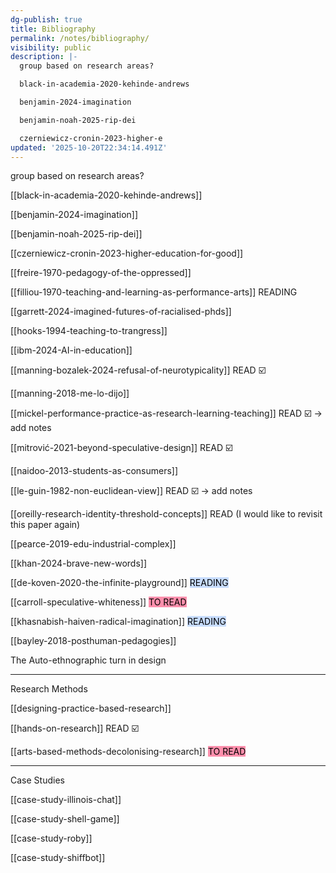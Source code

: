 ```yaml
---
dg-publish: true
title: Bibliography
permalink: /notes/bibliography/
visibility: public
description: |-
  group based on research areas?

  black-in-academia-2020-kehinde-andrews

  benjamin-2024-imagination 

  benjamin-noah-2025-rip-dei

  czerniewicz-cronin-2023-higher-e
updated: '2025-10-20T22:34:14.491Z'
---
```

group based on research areas?

[[black-in-academia-2020-kehinde-andrews]]

[[benjamin-2024-imagination]] 

[[benjamin-noah-2025-rip-dei]]

[[czerniewicz-cronin-2023-higher-education-for-good]]

[[freire-1970-pedagogy-of-the-oppressed]]

[[filliou-1970-teaching-and-learning-as-performance-arts]] READING

[[garrett-2024-imagined-futures-of-racialised-phds]]

[[hooks-1994-teaching-to-trangress]] 

[[ibm-2024-AI-in-education]] 

[[manning-bozalek-2024-refusal-of-neurotypicality]] READ ☑️

[[manning-2018-me-lo-dijo]]

[[mickel-performance-practice-as-research-learning-teaching]] READ ☑️ -> add notes

[[mitrović-2021-beyond-speculative-design]] READ ☑️

[[naidoo-2013-students-as-consumers]]

[[le-guin-1982-non-euclidean-view]] READ ☑️ -> add notes

[[oreilly-research-identity-threshold-concepts]] READ (I would like to revisit this paper again)

[[pearce-2019-edu-industrial-complex]]

[[khan-2024-brave-new-words]]

[[de-koven-2020-the-infinite-playground]] <mark style="background: #ADCCFFA6;">READING</mark>

[[carroll-speculative-whiteness]] <mark style="background: #FF5582A6;">TO READ</mark>

[[khasnabish-haiven-radical-imagination]] <mark style="background: #ADCCFFA6;">READING</mark>

[[bayley-2018-posthuman-pedagogies]]


The Auto-ethnographic turn in design

---

Research Methods

[[designing-practice-based-research]]

[[hands-on-research]] READ ☑️

[[arts-based-methods-decolonising-research]] <mark style="background: #FF5582A6;">TO READ</mark>

---
Case Studies 

[[case-study-illinois-chat]]

[[case-study-shell-game]]

[[case-study-roby]]

[[case-study-shiffbot]]




